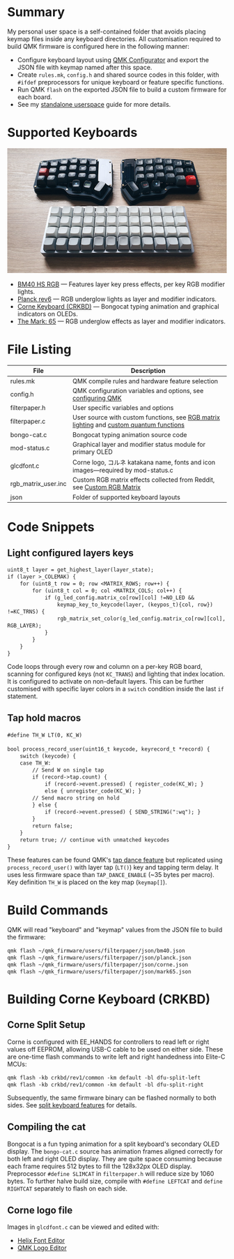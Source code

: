 # Summary
My personal user space is a self-contained folder that avoids placing keymap files inside any keyboard directories. All customisation required to build QMK firmware is configured here in the following manner:

* Configure keyboard layout using [QMK Configurator](https://config.qmk.fm/#/) and export the JSON file with keymap named after this space.
* Create `rules.mk`, `config.h` and shared source codes in this folder, with `#ifdef` preprocessors for unique keyboard or feature specific functions.
* Run QMK `flash` on the exported JSON file to build a custom firmware for each board.
* See my [standalone userspace](https://filterpaper.github.io/qmk/userspace) guide for more details.

# Supported Keyboards
![corneplanck](corneplanck.png)

* [BM40 HS RGB](../../keyboards/bm40hsrgb) — Features layer key press effects, per key RGB modifier lights.
* [Planck rev6](../../keyboards/planck) — RGB underglow lights as layer and modifier indicators.
* [Corne Keyboard (CRKBD)](../../keyboards/crkbd) — Bongocat typing animation and graphical indicators on OLEDs.
* [The Mark: 65](../../keyboards/boardsource/the_mark) — RGB underglow effects as layer and modifier indicators.

# File Listing
File | Description
---- | -----------
rules.mk | QMK compile rules and hardware feature selection
config.h | QMK configuration variables and options, see [configuring QMK](../../docs/config_options.md)
filterpaper.h | User specific variables and options
filterpaper.c | User source with custom functions, see [RGB matrix lighting](../../docs/feature_rgb_matrix.md) and [custom quantum functions](../../docs/custom_quantum_functions.md)
bongo-cat.c | Bongocat typing animation source code
mod-status.c | Graphical layer and modifier status module for primary OLED
glcdfont.c | Corne logo, コルネ katakana name, fonts and icon images—required by mod-status.c
rgb_matrix_user.inc | Custom RGB matrix effects collected from Reddit, see [Custom RGB Matrix](../../docs/feature_rgb_matrix.md#custom-rgb-matrix-effects-idcustom-rgb-matrix-effects)
json | Folder of supported keyboard layouts

# Code Snippets
## Light configured layers keys
```
uint8_t layer = get_highest_layer(layer_state);
if (layer >_COLEMAK) {
	for (uint8_t row = 0; row <MATRIX_ROWS; row++) {
		for (uint8_t col = 0; col <MATRIX_COLS; col++) {
			if (g_led_config.matrix_co[row][col] !=NO_LED &&
				keymap_key_to_keycode(layer, (keypos_t){col, row}) !=KC_TRNS) {
				rgb_matrix_set_color(g_led_config.matrix_co[row][col], RGB_LAYER);
			}
		}
	}
}
```
Code loops through every row and column on a per-key RGB board, scanning for configured keys (not `KC_TRANS`) and lighting that index location. It is configured to activate on non-default layers. This can be further customised with specific layer colors in a `switch` condition inside the last `if` statement.

## Tap hold macros
```
#define TH_W LT(0, KC_W)

bool process_record_user(uint16_t keycode, keyrecord_t *record) {
	switch (keycode) {
	case TH_W:
		// Send W on single tap
		if (record->tap.count) {
			if (record->event.pressed) { register_code(KC_W); }
			else { unregister_code(KC_W); }
		// Send macro string on hold
		} else {
			if (record->event.pressed) { SEND_STRING(":wq"); }
		}
		return false;
	}
	return true; // continue with unmatched keycodes
}
```
These features can be found QMK's [tap dance feature](../../docs/feature_tap_dance.md) but replicated using `process_record_user()` with layer tap (`LT()`) key and tapping term delay. It uses less firmware space than `TAP_DANCE_ENABLE` (~35 bytes per macro). Key definition `TH_W` is placed on the key map (`keymap[]`).

# Build Commands
QMK will read "keyboard" and "keymap" values from the JSON file to build the firmware:
```
qmk flash ~/qmk_firmware/users/filterpaper/json/bm40.json
qmk flash ~/qmk_firmware/users/filterpaper/json/planck.json
qmk flash ~/qmk_firmware/users/filterpaper/json/corne.json
qmk flash ~/qmk_firmware/users/filterpaper/json/mark65.json
```

# Building Corne Keyboard (CRKBD)
## Corne Split Setup
Corne is configured with EE_HANDS for controllers to read left or right values off EEPROM, allowing USB-C cable to be used on either side. These are one-time flash commands to write left and right handedness into Elite-C MCUs:
```
qmk flash -kb crkbd/rev1/common -km default -bl dfu-split-left
qmk flash -kb crkbd/rev1/common -km default -bl dfu-split-right
```
Subsequently, the same firmware binary can be flashed normally to both sides. See [split keyboard features](../../docs/feature_split_keyboard.md) for details.

## Compiling the cat
Bongocat is a fun typing animation for a split keyboard's secondary OLED display. The `bongo-cat.c` source has animation frames aligned correctly for both left and right OLED display. They are quite space consuming because each frame requires 512 bytes to fill the 128x32px OLED display. Preprocessor `#define SLIMCAT` in `filterpaper.h` will reduce size by 1060 bytes. To further halve build size, compile with `#define LEFTCAT` and `define RIGHTCAT` separately to flash on each side.

## Corne logo file
Images in `glcdfont.c` can be viewed and edited with:
* [Helix Font Editor](https://helixfonteditor.netlify.app/)
* [QMK Logo Editor](https://joric.github.io/qle/)
